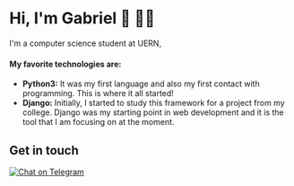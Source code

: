 # Hi, I'm Gabriel :wave: :man_technologist:

I'm a computer science student at UERN, 

#### My favorite technologies are:
* **Python3:** It was my first language and also my first contact with programming. This is where it all started!
* **Django:** Initially, I started to study this framework for a project from my college.
Django was my starting point in web development and it is the tool that I am focusing on at the moment. 

## Get in touch
[![Chat on Telegram](https://img.shields.io/badge/Chat%20on-Telegram-blue.svg)](https://t.me/gabriel_jaless)
